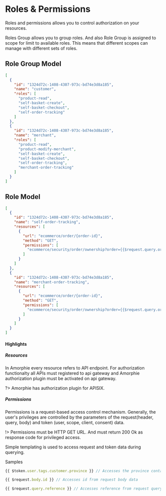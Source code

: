 # Roles & Permissions

Roles and permissions allows you to control authorization on your resources.

Roles Group allows you to group roles.  And also Role Group is assigned to scope  for limit to available roles. This means that different scopes can manage with different sets of roles.

## Role Group Model

```json
[
  {
    "id": "1324d72c-1408-4307-973c-bd74e3d8a185",
    "name": "customer",
    "roles": [
      "product-read",
      "self-basket-create",
      "self-basket-checkout",
      "self-order-tracking"
    ]
  },
  {
    "id": "1324d72c-1408-4307-973c-bd74e3d8a185",
    "name": "merchant",
    "roles": [
      "product-read",
      "product-modify-merchant",   
      "self-basket-create",
      "self-basket-checkout",
      "self-order-tracking",
      "merchant-order-tracking"
    ]
  }
]
```

## Role  Model

```json
[
  {
    "id": "1324d72c-1408-4307-973c-bd74e3d8a185",
    "name": "self-order-tracking",
    "resources": [
      {
        "url": "ecommerce/order/{order-id}",
        "method": "GET",
        "permissions": [
          "ecommerce/security/order/ownership?order={{$request.query.order-id}}&customer={{$token.user.reference}}"
        ]
      }
    ]
  },
  {
    "id": "1324d72c-1408-4307-973c-bd74e3d8a185",
    "name": "merchant-order-tracking",
    "resources": [
      {
        "url": "ecommerce/order/{order-id}",
        "method": "GET",
        "permissions": [
          "ecommerce/security/order/ownership?order={{$request.query.order-id}}&merchant={{$token.scope.reference}}"
        ]
      }
    ]
  }
]
``` 

#### Highlights

##### Resources

In Amorphie every resource refers to API endpoint. For authorization functionalty all APIs must registered to api gateway and Amorphie authorization plugin must be activated on api gateway.

?> Amorphie has authorization plugin for APISIX.

##### Permissions

Permissions is a request-based access control mechanism. Generally, the user's privileges are controlled by the parameters of the request(header, query, body) and token (user, scope, client, consent) data.

!> Permissions must be HTTP GET URL. And must return 200 Ok as response code for privileged access.

Simple templating is used to access request and token data during querying.

Samples

```js  
{{ $token.user.tags.customer.province }} // Accesses the province contained in the customer tag data of the customer who owns the token.

{{ $request.body.id }} // Accesses id from request body data

{{ $request.query.reference }} // Accesses reference from request query params
```